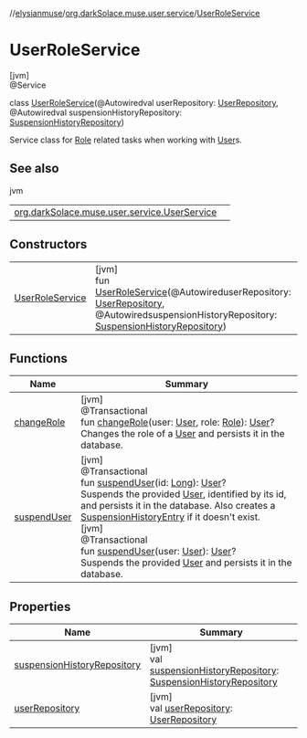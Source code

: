 //[elysianmuse](../../../index.md)/[org.darkSolace.muse.user.service](../index.md)/[UserRoleService](index.md)

# UserRoleService

[jvm]\
@Service

class [UserRoleService](index.md)(@Autowiredval userRepository: [UserRepository](../../org.darkSolace.muse.user.repository/-user-repository/index.md), @Autowiredval suspensionHistoryRepository: [SuspensionHistoryRepository](../../org.darkSolace.muse.user.repository/-suspension-history-repository/index.md))

Service class for [Role](../../org.darkSolace.muse.user.model/-role/index.md) related tasks when working with [User](../../org.darkSolace.muse.user.model/-user/index.md)s.

## See also

jvm

| | |
|---|---|
| [org.darkSolace.muse.user.service.UserService](../-user-service/index.md) |  |

## Constructors

| | |
|---|---|
| [UserRoleService](-user-role-service.md) | [jvm]<br>fun [UserRoleService](-user-role-service.md)(@AutowireduserRepository: [UserRepository](../../org.darkSolace.muse.user.repository/-user-repository/index.md), @AutowiredsuspensionHistoryRepository: [SuspensionHistoryRepository](../../org.darkSolace.muse.user.repository/-suspension-history-repository/index.md)) |

## Functions

| Name | Summary |
|---|---|
| [changeRole](change-role.md) | [jvm]<br>@Transactional<br>fun [changeRole](change-role.md)(user: [User](../../org.darkSolace.muse.user.model/-user/index.md), role: [Role](../../org.darkSolace.muse.user.model/-role/index.md)): [User](../../org.darkSolace.muse.user.model/-user/index.md)?<br>Changes the role of a [User](../../org.darkSolace.muse.user.model/-user/index.md) and persists it in the database. |
| [suspendUser](suspend-user.md) | [jvm]<br>@Transactional<br>fun [suspendUser](suspend-user.md)(id: [Long](https://kotlinlang.org/api/latest/jvm/stdlib/kotlin/-long/index.html)): [User](../../org.darkSolace.muse.user.model/-user/index.md)?<br>Suspends the provided [User](../../org.darkSolace.muse.user.model/-user/index.md), identified by its id, and persists it in the database. Also creates a [SuspensionHistoryEntry](../../org.darkSolace.muse.user.model/-suspension-history-entry/index.md) if it doesn't exist.<br>[jvm]<br>@Transactional<br>fun [suspendUser](suspend-user.md)(user: [User](../../org.darkSolace.muse.user.model/-user/index.md)): [User](../../org.darkSolace.muse.user.model/-user/index.md)?<br>Suspends the provided [User](../../org.darkSolace.muse.user.model/-user/index.md) and persists it in the database. |

## Properties

| Name | Summary |
|---|---|
| [suspensionHistoryRepository](suspension-history-repository.md) | [jvm]<br>val [suspensionHistoryRepository](suspension-history-repository.md): [SuspensionHistoryRepository](../../org.darkSolace.muse.user.repository/-suspension-history-repository/index.md) |
| [userRepository](user-repository.md) | [jvm]<br>val [userRepository](user-repository.md): [UserRepository](../../org.darkSolace.muse.user.repository/-user-repository/index.md) |
